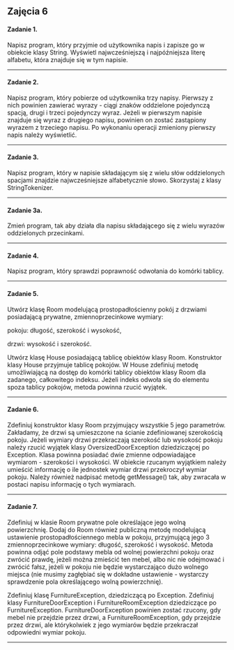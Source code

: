 ## Zajęcia 6

#### Zadanie 1.

Napisz program, który przyjmie od użytkownika napis i zapisze go w obiekcie klasy String. Wyświetl najwcześniejszą i najpóźniejsza literę alfabetu, która znajduje się w tym napisie.

---

#### Zadanie 2.

Napisz program, który pobierze od użytkownika trzy napisy. Pierwszy z nich powinien zawierać wyrazy - ciągi znaków oddzielone pojedynczą spacją, drugi i trzeci pojedynczy wyraz. Jeżeli w pierwszym napisie znajduje się wyraz z drugiego napisu, powinien on zostać zastąpiony wyrazem z trzeciego napisu. Po wykonaniu operacji zmieniony pierwszy napis należy wyświetlić.

---

#### Zadanie 3. 

Napisz program, który w napisie składającym się z wielu słów oddzielonych spacjami znajdzie najwcześniejsze alfabetycznie słowo. Skorzystaj z klasy StringTokenizer.

---

#### Zadanie 3a.

Zmień program, tak aby działa dla napisu składającego się z wielu wyrazów oddzielonych przecinkami.

---

#### Zadanie 4. 

Napisz program, który sprawdzi poprawność odwołania do komórki tablicy.

---

#### Zadanie 5.

Utwórz klasę Room modelującą prostopadłościenny pokój z drzwiami posiadającą prywatne, zmiennoprzecinkowe wymiary:

pokoju: długość, szerokość i wysokość,

drzwi: wysokość i szerokość. 

Utwórz klasę House posiadającą tablicę obiektów klasy Room. Konstruktor klasy House przyjmuje tablicę pokojów. W House zdefiniuj metodę umożliwiającą na dostęp do komórki tablicy obiektów klasy Room dla zadanego, całkowitego indeksu. Jeżeli indeks odwoła się do elementu spoza tablicy pokojów, metoda powinna rzucić wyjątek.

---

#### Zadanie 6.

Zdefiniuj konstruktor klasy Room przyjmujący wszystkie 5 jego parametrów. Zakładamy, że drzwi są umieszczone na ścianie zdefiniowanej szerokością pokoju. Jeżeli wymiary drzwi przekraczają szerokość lub wysokość pokoju należy rzucić wyjątek klasy OversizedDoorException dziedziczącej po Exception. Klasa powinna posiadać dwie zmienne odpowiadające wymiarom - szerokości i wysokości. W obiekcie rzucanym wyjątkiem należy umieścić informację o ile jednostek wymiar drzwi przekroczył wymiar pokoju. Należy również nadpisać metodę getMessage() tak, aby zwracała w postaci napisu informację o tych wymiarach.

---

#### Zadanie 7.

Zdefiniuj w klasie Room prywatne pole określające jego wolną powierzchnię. Dodaj do Room również publiczną metodę modelującą ustawienie prostopadłościennego mebla w pokoju, przyjmującą jego 3 zmiennoprzecinkowe wymiary: długość, szerokość i wysokość. Metoda powinna odjąć pole podstawy mebla od wolnej powierzchni pokoju oraz zwrócić prawdę, jeżeli można zmieścić ten mebel, albo nic nie odejmować i zwrócić fałsz, jeżeli w pokoju nie będzie wystarczająco dużo wolnego miejsca (nie musimy zagłębiać się w dokładne ustawienie - wystarczy sprawdzenie pola określającego wolną powierzchnię).

Zdefiniuj klasę FurnitureException, dziedziczącą po Exception. Zdefiniuj klasy FurnitureDoorException i FurnitureRoomException dziedziczące po FurnitureException. FurnitureDoorException powinien zostać rzucony, gdy mebel nie przejdzie przez drzwi, a FurnitureRoomException, gdy przejdzie przez drzwi, ale którykolwiek z jego wymiarów będzie przekraczał odpowiedni wymiar pokoju.

---
